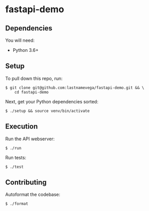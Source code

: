 # fastapi-demo

## Dependencies

You will need:

- Python 3.6+

## Setup

To pull down this repo, run:

```
$ git clone git@github.com:lastnamevega/fastapi-demo.git && \
    cd fastapi-demo
```

Next, get your Python dependencies sorted:

```
$ ./setup && source venv/bin/activate
```

## Execution

Run the API webserver:

```
$ ./run
```

Run tests:

```
$ ./test
```

## Contributing

Autoformat the codebase:

```
$ ./format
```
